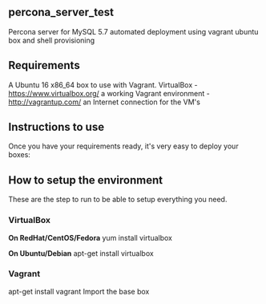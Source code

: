 ## percona_server_test
Percona server for MySQL 5.7 automated deployment using vagrant ubuntu box and shell provisioning


## Requirements

A Ubuntu 16 x86_64 box to use with Vagrant.
VirtualBox - https://www.virtualbox.org/
a working Vagrant environment - http://vagrantup.com/
an Internet connection for the VM's


## Instructions to use
Once you have your requirements ready, it's very easy to deploy your boxes:


## How to setup the environment
These are the step to run to be able to setup everything you need.

### VirtualBox

**On RedHat/CentOS/Fedora** 
yum install virtualbox
 
**On Ubuntu/Debian**
apt-get install virtualbox

### Vagrant

apt-get install vagrant
Import the base box
